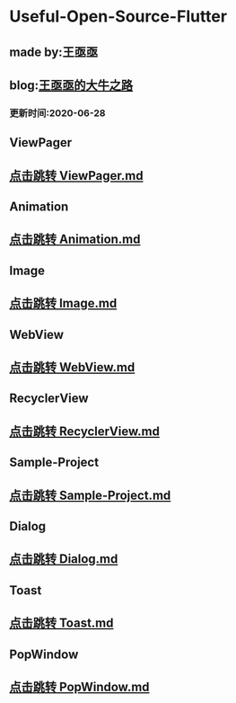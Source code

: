# Useful-Open-Source-Flutter

## made by:王亟亟<br>
## blog:[王亟亟的大牛之路](http://blog.csdn.net/ddwhan0123) <br>



### 更新时间:2020-06-28<br>

##  ViewPager
## [点击跳转 ViewPager.md](https://github.com/ddwhan0123/Useful-Open-Source-Flutter/blob/master/ViewPager.md)


##  Animation
## [点击跳转 Animation.md](https://github.com/ddwhan0123/Useful-Open-Source-Flutter/blob/master/Animation.md)


##  Image
## [点击跳转 Image.md](https://github.com/ddwhan0123/Useful-Open-Source-Flutter/blob/master/Image.md)

##  WebView
## [点击跳转 WebView.md](https://github.com/ddwhan0123/Useful-Open-Source-Flutter/blob/master/WebView.md)

##  RecyclerView
## [点击跳转 RecyclerView.md](https://github.com/ddwhan0123/Useful-Open-Source-Flutter/blob/master/RecyclerView.md)

##  Sample-Project
## [点击跳转 Sample-Project.md](https://github.com/ddwhan0123/Useful-Open-Source-Flutter/blob/master/Sample-Project.md)

##  Dialog
## [点击跳转 Dialog.md](https://github.com/ddwhan0123/Useful-Open-Source-Flutter/blob/master/Dialog.md)


##  Toast
## [点击跳转 Toast.md](https://github.com/ddwhan0123/Useful-Open-Source-Flutter/blob/master/Toast.md)

##  PopWindow
## [点击跳转 PopWindow.md](https://github.com/ddwhan0123/Useful-Open-Source-Flutter/blob/master/PopWindow.md)

